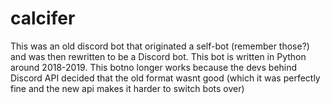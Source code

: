 # calcifer
This was an old discord bot that originated a self-bot (remember those?) and was then rewritten to be a Discord bot. This bot is written in Python around 2018-2019. This botno longer works because the devs behind Discord API decided that the old format wasnt good (which it was perfectly fine and the new api makes it harder to switch bots over)
